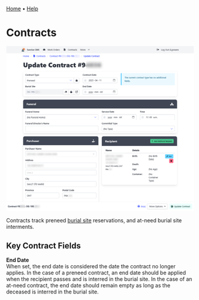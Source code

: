 [Home](https://cityssm.github.io/sunrise-cms/)
•
[Help](https://cityssm.github.io/sunrise-cms/docs/)

# Contracts

![Contract Update View](./images/contract-update.png)

Contracts track preneed [burial site](./burialSites.md) reservations,
and at-need burial site interments.

## Key Contract Fields

**End Date**<br />
When set, the end date is considered the date the contract no longer applies.
In the case of a preneed contract, an end date should be applied when the recipient passes
and is interred in the burial site.
In the case of an at-need contract, the end date should remain empty as long as the deceased
is interred in the burial site.
